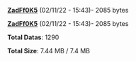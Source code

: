 [**ZadFf0K5**](/data/ZadFf0K5.txt) (02/11/22 - 15:43)- 2085 bytes

[**ZadFf0K5**](/data/ZadFf0K5.txt) (02/11/22 - 15:43)- 2085 bytes

**Total Datas**: 1290

**Total Size**: 7.44 MB / 7.4 MB